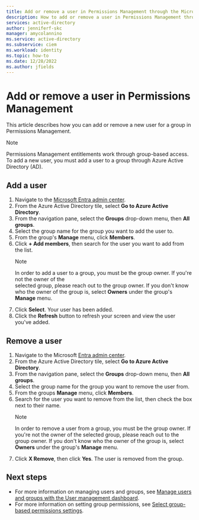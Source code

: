 ```yaml
---
title: Add or remove a user in Permissions Management through the Microsoft Entra admin center
description: How to add or remove a user in Permissions Management through Azure Active Directory (AD).
services: active-directory
author: jenniferf-skc
manager: amycolannino
ms.service: active-directory 
ms.subservice: ciem
ms.workload: identity
ms.topic: how-to
ms.date: 12/28/2022
ms.author: jfields
---
```


# Add or remove a user in Permissions Management

This article describes how you can add or remove a new user for a group in Permissions Management. 

> [!NOTE] 
> Permissions Management entitlements work through group-based access. To add a new user, you must add a user to a group through Azure Active Directory (AD).

## Add a user

1. Navigate to the [Microsoft Entra admin center](https://entr.microsoft.com/#home). 
1. From the Azure Active Directory tile, select **Go to Azure Active Directory**. 
1. From the navigation pane, select the **Groups** drop-down menu, then **All groups**.
1. Select the group name for the group you want to add the user to.
1. From the group's **Manage** menu, click **Members**.
1. Click **+ Add members**, then search for the user you want to add from the list.
    > [!NOTE]
    > In order to add a user to a group, you must be the group owner. If you're not the owner of the           
      selected group, please reach out to the group owner. If you don't know who the owner of the group is, 
      select **Owners** under the group's **Manage** menu.
7. Click **Select**. Your user has been added. 
8. Click the **Refresh** button to refresh your screen and view the user you've added.


## Remove a user

1. Navigate to the Microsoft [Entra admin center](https://entr.microsoft.com/#home). 
1. From the Azure Active Directory tile, select **Go to Azure Active Directory**. 
1. From the navigation pane, select the **Groups** drop-down menu, then **All groups**.
1. Select the group name for the group you want to remove the user from.
1. From the groups **Manage** menu, click **Members**.
1. Search for the user you want to remove from the list, then check the box next to their name.
    > [!NOTE]
    > In order to remove a user from a group, you must be the group owner. If you're not the owner of the 
    selected group, please reach out to the group owner. If you don't know who the owner of the group is, 
    select **Owners** under the group's **Manage** menu.
7. Click **X Remove**, then click **Yes**. The user is removed from the group.


## Next steps

- For more information on managing users and groups, see [Manage users and groups with the User management dashboard](ui-user-management.md).
- For more information on setting group permissions, see [Select group-based permissions settings](how-to-create-group-based-permissions.md).
